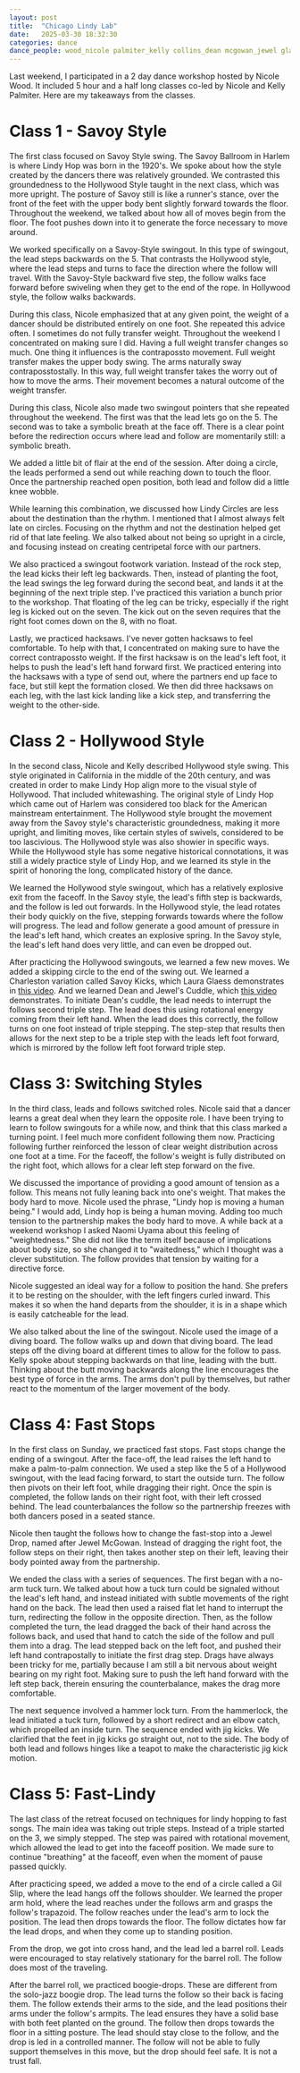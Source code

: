 ```yaml
---
layout: post
title:  "Chicago Lindy Lab"
date:   2025-03-30 18:32:30
categories: dance 
dance_people: wood_nicole palmiter_kelly collins_dean mcgowan_jewel glaess_laura uyama_naomi
---
```


Last weekend, I participated in a 2 day dance workshop hosted by Nicole Wood.  It included 5 hour and a half long classes co-led by Nicole and Kelly Palmiter. Here are my takeaways from the classes.

# Class 1 - Savoy Style

The first class focused on Savoy Style swing.  The Savoy Ballroom in Harlem is where Lindy Hop was born in the 1920's.  We spoke about how the style created by the dancers there was relatively grounded.  We contrasted this groundedness to the Hollywood Style taught in the next class, which was more upright.  The posture of Savoy still is like a runner's stance, over the front of the feet with the upper body bent slightly forward towards the floor.  Throughout the weekend, we talked about how all of moves begin from the floor. The foot pushes down into it to generate the force necessary to move around.  

We worked specifically on a Savoy-Style swingout.  In this type of swingout, the lead steps backwards on the 5. That contrasts the Hollywood style, where the lead steps and turns to face the direction where the follow will travel.  With the Savoy-Style backward five step, the follow walks face forward before swiveling when they get to the end of the rope.  In Hollywood style, the follow walks backwards. 

During this class, Nicole emphasized that at any given point, the weight of a dancer should be distributed entirely on one foot.  She repeated this advice often.  I sometimes do not fully transfer weight. Throughout the weekend I concentrated on making sure I did.  Having a full weight transfer changes so much.  One thing it influences is the contrapossto movement.  Full weight transfer makes the upper body swing.  The arms naturally sway contraposstostally.  In this way, full weight transfer takes the worry out of how to move the arms. Their movement becomes a natural outcome of the weight transfer.

During this class, Nicole also made two swingout pointers that she repeated throughout the weekend. The first was that the lead lets go on the 5. The second was to take a symbolic breath at the face off.  There is a clear point before the redirection occurs where lead and follow are momentarily still: a symbolic breath. 

We added a little bit of flair at the end of the session.  After doing a circle, the leads performed a send out while reaching down to touch the floor.  Once the partnership reached open position, both lead and follow did a little knee wobble.  

While learning this combination, we discussed how Lindy Circles are less about the destination than the rhythm.  I mentioned that I almost always felt late on circles.  Focusing on the rhythm and not the destination helped get rid of that late feeling.  We also talked about not being so upright in a circle, and focusing instead on creating centripetal force with our partners. 

We also practiced a swingout footwork variation. Instead of the rock step, the lead kicks their left leg backwards.  Then, instead of planting the foot, the lead swings the leg forward during the second beat, and lands it at the beginning of the next triple step.  I've practiced this variation a bunch prior to the workshop.  That floating of the leg can be tricky, especially if the right leg is kicked out on the seven.  The kick out on the seven requires that the right foot comes down on the 8, with no float. 

Lastly, we practiced hacksaws.  I've never gotten hacksaws to feel comfortable.  To help with that, I concentrated on making sure to have the correct contrapossto weight. If the first hacksaw is on the lead's left foot, it helps to push the lead's left hand forward first. We practiced entering into the hacksaws with a type of send out, where the partners end up face to face, but still kept the formation closed.  We then did three hacksaws on each leg, with the last kick landing like a kick step, and transferring the weight to the other-side.


# Class 2 - Hollywood Style

In the second class, Nicole and Kelly described Hollywood style swing.  This style originated in California in the middle of the 20th century, and was created in order to make Lindy Hop align more to the visual style of Hollywood.  That included whitewashing.  The original style of Lindy Hop which came out of Harlem was considered too black for the American mainstream entertainment.  The Hollywood style brought the movement away from the Savoy style's characteristic groundedness, making it more upright, and limiting moves, like certain styles of swivels, considered to be too lascivious.  The Hollywood style was also showier in specific ways.  While the Hollywood style has some negative historical connotations, it was still a widely practice style of Lindy Hop, and we learned its style in the spirit of honoring the long, complicated history of the dance.

We learned the Hollywood style swingout, which has a relatively explosive exit from the faceoff.  In the Savoy style, the lead's fifth step is backwards, and the follow is led out forwards. In the Hollywood style, the lead rotates their body quickly on the five, stepping forwards towards where the follow will progress.  The lead and follow generate a good amount of pressure in the lead's left hand, which creates an explosive spring.  In the Savoy style, the lead's left hand does very little, and can even be dropped out.  

After practicing the Hollywood swingouts, we learned a few new moves.  We added a skipping circle to the end of the swing out. We learned a Charleston variation called Savoy Kicks, which Laura Glaess demonstrates in [this video](https://www.youtube.com/watch?v=3H8CbE1bjy8). And we learned Dean and Jewel's Cuddle, which [this video](https://www.google.com/search?client=safari&rls=en&q=deans+cuddle+lindy+hop&ie=UTF-8&oe=UTF-8&dlnr=1&sei=e3HsZ8WCLc-Hp84PkuSM4Q4#dlnr=1&fpstate=ive&vld=cid:d399c5e7,vid:szYZ1ZaqfIk,st:0) demonstrates.  To initiate Dean's cuddle, the lead needs to interrupt the follows second triple step.  The lead does this using rotational energy coming from their left hand.  When the lead does this correctly, the follow turns on one foot instead of triple stepping. The step-step that results then allows for the next step to be a triple step with the leads left foot forward, which is mirrored by the follow left foot forward triple step. 

# Class 3: Switching Styles

In the third class, leads and follows switched roles.  Nicole said that a dancer learns a great deal when they learn the opposite role.  I have been trying to learn to follow swingouts for a while now, and think that this class marked a turning point.  I feel much more confident following them now.  Practicing following further reinforced the lesson of clear weight distribution across one foot at a time. For the faceoff, the follow's weight is fully distributed on the right foot, which allows for a clear left step forward on the five.  

We discussed the importance of providing a good amount of tension as a follow. This means not fully leaning back into one's weight. That makes the body hard to move.  Nicole used the phrase, "Lindy hop is moving a human being."  I would add, Lindy hop is being a human moving.  Adding too much tension to the partnership makes the body hard to move.  A while back at a weekend workshop I asked Naomi Uyama about this feeling of "weightedness."  She did not like the term itself because of implications about body size, so she changed it to "waitedness," which I thought was a clever substitution.  The follow provides that tension by waiting for a directive force.

Nicole suggested an ideal way for a follow to position the hand. She prefers it to be resting on the shoulder, with the left fingers curled inward.  This makes it so when the hand departs from the shoulder, it is in a shape which is easily catcheable for the lead. 

We also talked about the line of the swingout.  Nicole used the image of a diving board.  The follow walks up and down that diving board.  The lead steps off the diving board at different times to allow for the follow to pass.  Kelly spoke about stepping backwards on that line, leading with the butt.  Thinking about the butt moving backwards along the line encourages the best type of force in the arms. The arms don't pull by themselves, but rather react to the momentum of the larger movement of the body.  

# Class 4: Fast Stops

In the first class on Sunday, we practiced fast stops.  Fast stops change the ending of a swingout.  After the face-off, the lead raises the left hand to make a palm-to-palm connection.  We used a step like the 5 of a Hollywood swingout, with the lead facing forward, to start the outside turn.  The follow then pivots on their left foot, while dragging their right.  Once the spin is completed, the follow lands on their right foot, with their left crossed behind. The lead counterbalances the follow so the partnership freezes with both dancers posed in a seated stance. 

Nicole then taught the follows how to change the fast-stop into a Jewel Drop, named after Jewel McGowan.  Instead of dragging the right foot, the follow steps on their right, then takes another step on their left, leaving their body pointed away from the partnership. 

We ended the class with a series of sequences.  The first began with a no-arm tuck turn.  We talked about how a tuck turn could be signaled without the lead's left hand, and instead initiated with subtle movements of the right hand on the back.  The lead then used a raised flat let hand to interrupt the turn, redirecting the follow in the opposite direction.   Then, as the follow completed the turn, the lead dragged the back of their hand across the follows back, and used that hand to catch the side of the follow and pull them into a drag.  The lead stepped back on the left foot, and pushed their left hand contrapostally to initiate the first drag step.  Drags have always been tricky for me, partially because I am still a bit nervous about weight bearing on my right foot.  Making sure to push the left hand forward with the left step back, therein ensuring the counterbalance, makes the drag more comfortable.  

The next sequence involved a hammer lock turn. From the hammerlock, the lead initiated a tuck turn, followed by a short redirect and an elbow catch, which propelled an inside turn.  The sequence ended with jig kicks.  We clarified that the feet in jig kicks go straight out, not to the side.  The body of both lead and follows hinges like a teapot to make the characteristic jig kick motion.  


# Class 5: Fast-Lindy

The last class of the retreat focused on techniques for lindy hopping to fast songs.  The main idea was taking out triple steps.  Instead of a triple started on the 3, we simply stepped.  The step was paired with rotational movement, which allowed the lead to get into the faceoff position.  We made sure to continue "breathing" at the faceoff, even when the moment of pause passed quickly.  

After practicing speed, we added a move to the end of a circle called a Gil Slip, where the lead hangs off the follows shoulder.  We learned the proper arm hold, where the lead reaches under the follows arm and grasps the follow's trapazoid.  The follow reaches under the lead's arm to lock the position. The lead then drops towards the floor. The follow dictates how far the lead drops, and when they come up to standing position. 

From the drop, we got into cross hand, and the lead led a barrel roll.  Leads were encouraged to stay relatively stationary for the barrel roll. The follow does most of the traveling. 

After the barrel roll, we practiced boogie-drops.  These are different from the solo-jazz boogie drop.  The lead turns the follow so their back is facing them.  The follow extends their arms to the side, and the lead positions their arms under the follow's armpits.  The lead ensures they have a solid base with both feet planted on the ground. The follow then drops towards the floor in a sitting posture.  The lead should stay close to the follow, and the drop is led in a controlled manner.  The follow will not be able to fully support themselves in this move, but the drop should feel safe.  It is not a trust fall.
